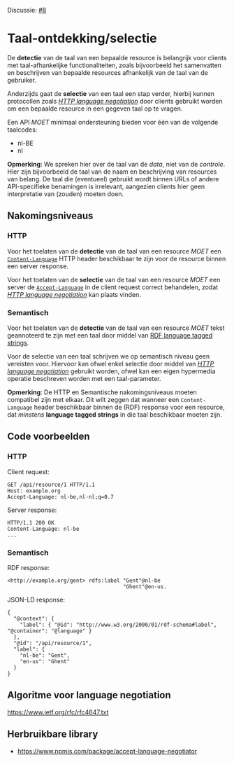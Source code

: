 Discussie: [#8](https://github.com/pietercolpaert/generieke-hypermedia-api/issues/8)

# Taal-ontdekking/selectie

De **detectie** van de taal van een bepaalde resource is belangrijk voor clients met taal-afhankelijke functionaliteiten,
zoals bijvoorbeeld het samenvatten en beschrijven van bepaalde resources afhankelijk van de taal van de gebruiker.

Anderzijds gaat de **selectie** van een taal een stap verder,
hierbij kunnen protocollen zoals [_HTTP language negotiation_](https://www.w3.org/International/questions/qa-when-lang-neg)
door clients gebruikt worden om een bepaalde resource in een gegeven taal op te vragen.

Een API _MOET_ minimaal ondersteuning bieden voor één van de volgende taalcodes:
* nl-BE
* nl

**Opmerking**: We spreken hier over de taal van de _data_, niet van de _controle_.
Hier zijn bijvoorbeeld de taal van de naam en beschrijving van resources van belang.
De taal die (eventueel) gebruikt wordt binnen URLs of andere API-specifieke benamingen is irrelevant,
aangezien clients hier geen interpretatie van (zouden) moeten doen.

## Nakomingsniveaus

### HTTP

Voor het toelaten van de **detectie** van de taal van een resource _MOET_
een [`Content-Language`](https://developer.mozilla.org/en-US/docs/Web/HTTP/Headers/Content-Language)
HTTP header beschikbaar te zijn voor de resource binnen een server response.

Voor het toelaten van de **selectie** van de taal van een resource _MOET_
een server de [`Accept-Language`](https://developer.mozilla.org/en-US/docs/Web/HTTP/Headers/Accept-Language)
in de client request correct behandelen, zodat [_HTTP language negotiation_](https://www.w3.org/International/questions/qa-when-lang-neg)
kan plaats vinden.

### Semantisch

Voor het toelaten van de **detectie** van de taal van een resource _MOET_
tekst geannoteerd te zijn met een taal door middel van [RDF language tagged strings](https://www.w3.org/TR/rdf11-concepts/#dfn-language-tagged-string).

Voor de selectie van een taal schrijven we op semantisch niveau geen vereisten voor.
Hiervoor kan ofwel enkel selectie door middel van [_HTTP language negotiation_](https://www.w3.org/International/questions/qa-when-lang-neg)
gebruikt worden, ofwel kan een eigen hypermedia operatie beschreven worden met een taal-parameter.

**Opmerking**: De HTTP en Semantische nakomingsniveaus moeten compatibel zijn met elkaar.
Dit wilt zeggen dat wanneer een `Content-Language` header beschikbaar binnen de (RDF) response voor een resource,
dat _minstens_ __language tagged strings__ in die taal beschikbaar moeten zijn.

## Code voorbeelden

### HTTP

Client request:
```
GET /api/resource/1 HTTP/1.1
Host: example.org
Accept-Language: nl-be,nl-nl;q=0.7
```

Server response:
```
HTTP/1.1 200 OK 
Content-Language: nl-be
...
```

### Semantisch

RDF response:
```
<http://example.org/gent> rdfs:label "Gent"@nl-be
                                     "Ghent"@en-us.
```

JSON-LD response:
```
{
  "@context": {
  	"label": { "@id": "http://www.w3.org/2000/01/rdf-schema#label", "@container": "@language" }
  },
  "@id": "/api/resource/1",
  "label": {
  	"nl-be": "Gent",
  	"en-us": "Ghent"
  }
}
```

## Algoritme voor language negotiation

https://www.ietf.org/rfc/rfc4647.txt

## Herbruikbare library

* https://www.npmjs.com/package/accept-language-negotiator